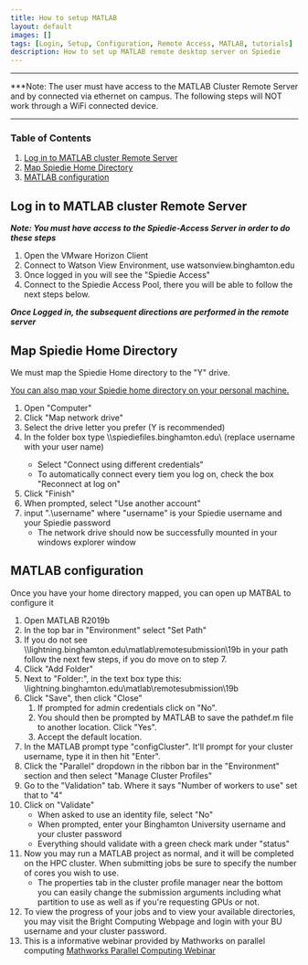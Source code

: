 ```yaml
---
title: How to setup MATLAB
layout: default
images: []
tags: [Login, Setup, Configuration, Remote Access, MATLAB, tutorials]
description: How to set up MATLAB remote desktop server on Spiedie
---
```


***

***Note: The user must have access to the MATLAB Cluster Remote Server and by connected via ethernet on campus. 
The following steps will NOT work through a WiFi connected device.
***

### Table of Contents
1. [Log in to MATLAB cluster Remote Server](#remote_server_login)
2. [Map Spiedie Home Directory](#directory_map)
3. [MATLAB configuration](#matlab_configure)


## <a name="remote_server_login"></a> Log in to MATLAB cluster Remote Server

***Note: You must have access to the Spiedie-Access Server in order to do these steps***

1. Open the VMware Horizon Client
2. Connect to Watson View Environment, use watsonview.binghamton.edu
3. Once logged in you will see the "Spiedie Access"
4. Connect to the Spiedie Access Pool, there you will be able to follow the next steps below.

***Once Logged in, the subsequent directions are performed in the remote server***

## <a name="directory_map"></a> Map Spiedie Home Directory

We must map the Spiedie Home directory to the "Y" drive.

<a href="data_transfer.html#Home_dir">You can also map your Spiedie home directory on your personal machine.</a>

1. Open "Computer"
2. Click "Map network drive"
3. Select the drive letter you prefer (Y is recommended)
4. In the folder box type \\\\spiediefiles.binghamton.edu\\<username> (replace username with your user name)
	- Select "Connect using different credentials"
	- To automatically connect every tiem you log on, check the box "Reconnect at log on"
5. Click "Finish"
6. When prompted, select "Use another account"
7. input ".\username" where "username" is your Spiedie username and your Spiedie password
	- The network drive should now be successfully mounted in your windows explorer window


## <a name="matlab_configure"></a> MATLAB configuration 

Once you have your home directory mapped, you can open up MATBAL to configure it 

1. Open MATLAB R2019b
2. In the top bar in "Environment" select "Set Path"
3. If you do not see \\\\lightning.binghamton.edu\matlab\remotesubmission\19b in your path follow the next few steps, if you do move on to step 7.
4. Click "Add Folder"
5. Next to "Folder:", in the text box type this: \\lightning.binghamton.edu\matlab\remotesubmission\19b
6. Click "Save", then click "Close"
	1. If prompted for admin credentials click on "No".
	2. You should then be prompted by MATLAB to save the pathdef.m file to another location. Click "Yes".
	3. Accept the default location.
7. In the MATLAB prompt type "configCluster". It'll prompt for your cluster username, type it in then hit "Enter".
8. Click the "Parallel" dropdown in the ribbon bar in the "Environment" section and then select "Manage Cluster Profiles"
9.  Go to the "Validation" tab. Where it says "Number of workers to use" set that to "4"
10. Click on "Validate"
	- When asked to use an identity file, select "No"
	- When prompted, enter your Binghamton University username and your cluster password
	- Everything should validate with a green check mark under "status"
12. Now you may run a MATLAB project as normal, and it will be completed on the HPC cluster. When submitting jobs be sure to specify the number of cores you wish to use.
	- The properties tab in the cluster profile manager near the bottom you can easily change the submission arguments including what partition to use as well as if you're requesting GPUs or not.
13. To view the progress of your jobs and to view your available directories, you may visit the Bright Computing Webpage and login with your BU username and your cluster password.
14. This is a informative webinar provided by Mathworks on parallel computing
<a href="https://www.mathworks.com/videos/parallel-computing-with-matlab-81694.html?form_seq=conf1176&confirmation_page=&wfsid=5761638" target="_blank">Mathworks Parallel Computing Webinar</a>